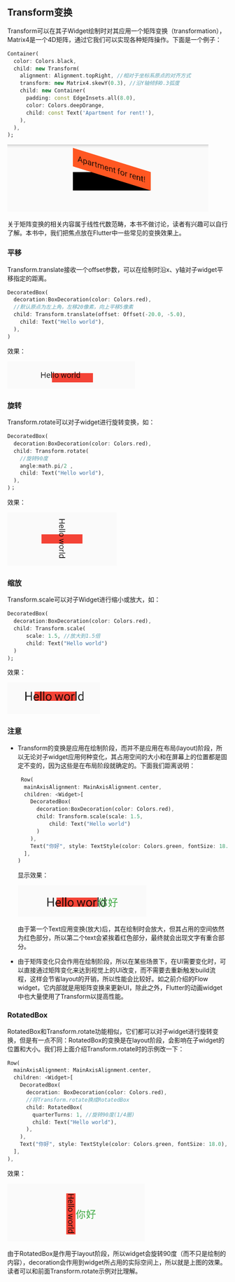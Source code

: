 ## Transform变换

Transform可以在其子Widget绘制时对其应用一个矩阵变换（transformation），Matrix4是一个4D矩阵，通过它我们可以实现各种矩阵操作。下面是一个例子：

```dart
Container(
  color: Colors.black,
  child: new Transform(
    alignment: Alignment.topRight, //相对于坐标系原点的对齐方式
    transform: new Matrix4.skewY(0.3), //沿Y轴倾斜0.3弧度
    child: new Container(
      padding: const EdgeInsets.all(8.0),
      color: Colors.deepOrange,
      child: const Text('Apartment for rent!'),
    ),
  ),
);
```



![image-20180910160248494](../imgs/image-20180910160248494.png)

关于矩阵变换的相关内容属于线性代数范畴，本书不做讨论，读者有兴趣可以自行了解。本书中，我们把焦点放在Flutter中一些常见的变换效果上。

### 平移

Transform.translate接收一个offset参数，可以在绘制时沿x、y轴对子widget平移指定的距离。

```dart
DecoratedBox(
  decoration:BoxDecoration(color: Colors.red),
  //默认原点为左上角，左移20像素，向上平移5像素  
  child: Transform.translate(offset: Offset(-20.0, -5.0),
    child: Text("Hello world"),
  ),
)
```

效果：

![image-20180910161953078](../imgs/image-20180910161953078.png)

### 旋转

Transform.rotate可以对子widget进行旋转变换，如：

```dart
DecoratedBox(
  decoration:BoxDecoration(color: Colors.red),
  child: Transform.rotate(
    //旋转90度
    angle:math.pi/2 ,
    child: Text("Hello world"),
  ),
)；
```

效果：

![image-20180910162408030](../imgs/image-20180910162408030.png)

### 缩放

Transform.scale可以对子Widget进行缩小或放大，如：

```dart
DecoratedBox(
  decoration:BoxDecoration(color: Colors.red),
  child: Transform.scale(
      scale: 1.5, //放大到1.5倍
      child: Text("Hello world")
  )
);
```

效果：

![image-20180910162817059](../imgs/image-20180910162817059.png)

### 注意

- Transform的变换是应用在绘制阶段，而并不是应用在布局(layout)阶段，所以无论对子widget应用何种变化，其占用空间的大小和在屏幕上的位置都是固定不变的，因为这些是在布局阶段就确定的。下面我们距离说明：

  ```dart
   Row(
    mainAxisAlignment: MainAxisAlignment.center,
    children: <Widget>[
      DecoratedBox(
        decoration:BoxDecoration(color: Colors.red),
        child: Transform.scale(scale: 1.5,
            child: Text("Hello world")
        )
      ),
      Text("你好", style: TextStyle(color: Colors.green, fontSize: 18.0),)
    ],
  )
  ```

  显示效果：

  ![image-20180910164454967](../imgs/image-20180910164454967.png)

  由于第一个Text应用变换(放大)后，其在绘制时会放大，但其占用的空间依然为红色部分，所以第二个text会紧挨着红色部分，最终就会出现文字有重合部分。

- 由于矩阵变化只会作用在绘制阶段，所以在某些场景下，在UI需要变化时，可以直接通过矩阵变化来达到视觉上的UI改变，而不需要去重新触发build流程，这样会节省layout的开销，所以性能会比较好。如之前介绍的Flow widget，它内部就是用矩阵变换来更新UI，除此之外，Flutter的动画widget中也大量使用了Transform以提高性能。

### RotatedBox

RotatedBox和Transform.rotate功能相似，它们都可以对子widget进行旋转变换，但是有一点不同：RotatedBox的变换是在layout阶段，会影响在子widget的位置和大小。我们将上面介绍Transform.rotate时的示例改一下：

```dart
Row(
  mainAxisAlignment: MainAxisAlignment.center,
  children: <Widget>[
    DecoratedBox(
      decoration: BoxDecoration(color: Colors.red),
      //将Transform.rotate换成RotatedBox  
      child: RotatedBox(
        quarterTurns: 1, //旋转90度(1/4圈)
        child: Text("Hello world"),
      ),
    ),
    Text("你好", style: TextStyle(color: Colors.green, fontSize: 18.0),)
  ],
),
```

效果：

![image-20180910170603964](../imgs/image-20180910170603964.png)



由于RotatedBox是作用于layout阶段，所以widget会旋转90度（而不只是绘制的内容），decoration会作用到widget所占用的实际空间上，所以就是上图的效果。读者可以和前面Transform.rotate示例对比理解。

